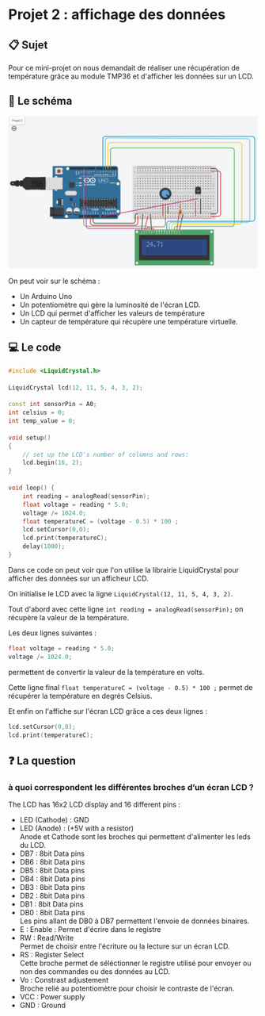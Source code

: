 # Projet 2 : affichage des données

## :clipboard: Sujet

Pour ce mini-projet on nous demandait de réaliser une récupération de température grâce au module TMP36 et d'afficher les données sur un LCD.

## :electric_plug: Le schéma
![alt](img/2022-03-16_162548.png)

On peut voir sur le schéma : 
- Un Arduino Uno
- Un potentiomètre qui gère la luminosité de l'écran LCD.
- Un LCD qui permet d'afficher les valeurs de température
- Un capteur de température qui récupère une température virtuelle.

## :computer: Le code

```cpp
#include <LiquidCrystal.h>

LiquidCrystal lcd(12, 11, 5, 4, 3, 2);

const int sensorPin = A0;
int celsius = 0;
int temp_value = 0;

void setup()
{
    // set up the LCD's number of columns and rows:
    lcd.begin(16, 2);
}

void loop() {
    int reading = analogRead(sensorPin);  
    float voltage = reading * 5.0;
    voltage /= 1024.0; 
    float temperatureC = (voltage - 0.5) * 100 ;
    lcd.setCursor(0,0);
    lcd.print(temperatureC);
    delay(1000);
}
```

Dans ce code on peut voir que l'on utilise la librairie LiquidCrystal pour afficher des données sur un afficheur LCD.

On initialise le LCD avec la ligne ``LiquidCrystal(12, 11, 5, 4, 3, 2)``.

Tout d'abord avec cette ligne ``int reading = analogRead(sensorPin);`` on récupère la valeur de la température.

Les deux lignes suivantes :
```cpp
float voltage = reading * 5.0;
voltage /= 1024.0; 
``` 
permettent de convertir la valeur de la température en volts.

Cette ligne final ``float temperatureC = (voltage - 0.5) * 100 ;`` permet de récupérer la température en degrés Celsius.

Et enfin on l'affiche sur l'écran LCD grâce a ces deux lignes :
```cpp
lcd.setCursor(0,0);
lcd.print(temperatureC);
```

## :question: La question

### à quoi correspondent les différentes broches d’un écran LCD ?

The LCD has 16x2 LCD display and 16 different pins : 
- LED (Cathode) : GND
- LED (Anode) : (+5V with a resistor)  
Anode et Cathode sont les broches qui permettent d'alimenter les leds du LCD.
- DB7 : 8bit Data pins
- DB6 : 8bit Data pins
- DB5 : 8bit Data pins
- DB4 : 8bit Data pins
- DB3 : 8bit Data pins
- DB2 : 8bit Data pins
- DB1 : 8bit Data pins
- DB0 : 8bit Data pins  
Les pins allant de DB0 à DB7 permettent l'envoie de données binaires.
- E : Enable : Permet d'écrire dans le registre
- RW : Read/Write  
Permet de choisir entre l'écriture ou la lecture sur un écran LCD.
- RS : Register Select  
Cette broche permet de séléctionner le registre utilisé pour envoyer ou non des commandes ou des données au LCD.
- Vo : Constrast adjustement  
Broche relié au potentiomètre pour choisir le contraste de l'écran.
- VCC : Power supply
- GND : Ground
